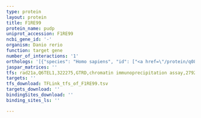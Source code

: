```yaml
---
type: protein
layout: protein
title: F1RE99
protein_name: pudp
uniprot_accession: F1RE99
ncbi_gene_id: '-'
organism: Danio rerio
function: target gene
number_of_interactions: '1'
orthologs: '[{"species": "Homo sapiens", "id": ["<a href=\"/protein/q08623\">Q08623</a>"]}, {"species": "Mus musculus", "id": ["<a href=\"/protein/a0a0c3sfz4\">A0A0C3SFZ4</a>"]}, {"species": "Rattus norvegicus", "id": ["D3ZEH4"]}, {"species": "Drosophila melanogaster", "id": ["<a href=\"/protein/q94529\">Q94529</a>"]}, {"species": "Caenorhabditis elegans", "id": ["G5EG26"]}, {"species": "Saccharomyces cerevisiae", "id": ["<a href=\"/protein/q86zr7\">Q86ZR7</a>"]}]'
jaspar_matrices: ''
tfs: rad21a,Q6TEL1,322275,GTRD,chromatin immunoprecipitation assay,27924024%5Buid%5D,No
targets: ''
tfs_download: TFLink_tfs_of_F1RE99.tsv
targets_download: ''
bindingSites_download: ''
binding_sites_ls: ''

---
```

